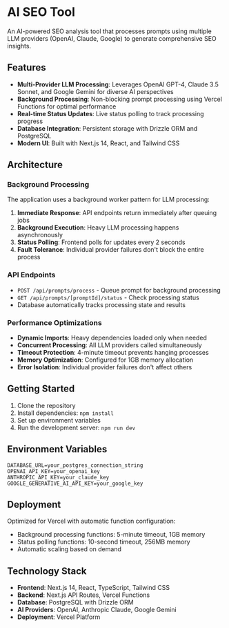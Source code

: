 # AI SEO Tool

An AI-powered SEO analysis tool that processes prompts using multiple LLM providers (OpenAI, Claude, Google) to generate comprehensive SEO insights.

## Features

- **Multi-Provider LLM Processing**: Leverages OpenAI GPT-4, Claude 3.5 Sonnet, and Google Gemini for diverse AI perspectives
- **Background Processing**: Non-blocking prompt processing using Vercel Functions for optimal performance
- **Real-time Status Updates**: Live status polling to track processing progress
- **Database Integration**: Persistent storage with Drizzle ORM and PostgreSQL
- **Modern UI**: Built with Next.js 14, React, and Tailwind CSS

## Architecture

### Background Processing

The application uses a background worker pattern for LLM processing:

1. **Immediate Response**: API endpoints return immediately after queuing jobs
2. **Background Execution**: Heavy LLM processing happens asynchronously
3. **Status Polling**: Frontend polls for updates every 2 seconds
4. **Fault Tolerance**: Individual provider failures don't block the entire process

### API Endpoints

- `POST /api/prompts/process` - Queue prompt for background processing
- `GET /api/prompts/[promptId]/status` - Check processing status
- Database automatically tracks processing state and results

### Performance Optimizations

- **Dynamic Imports**: Heavy dependencies loaded only when needed
- **Concurrent Processing**: All LLM providers called simultaneously
- **Timeout Protection**: 4-minute timeout prevents hanging processes
- **Memory Optimization**: Configured for 1GB memory allocation
- **Error Isolation**: Individual provider failures don't affect others

## Getting Started

1. Clone the repository
2. Install dependencies: `npm install`
3. Set up environment variables
4. Run the development server: `npm run dev`

## Environment Variables

```env
DATABASE_URL=your_postgres_connection_string
OPENAI_API_KEY=your_openai_key
ANTHROPIC_API_KEY=your_claude_key
GOOGLE_GENERATIVE_AI_API_KEY=your_google_key
```

## Deployment

Optimized for Vercel with automatic function configuration:

- Background processing functions: 5-minute timeout, 1GB memory
- Status polling functions: 10-second timeout, 256MB memory
- Automatic scaling based on demand

## Technology Stack

- **Frontend**: Next.js 14, React, TypeScript, Tailwind CSS
- **Backend**: Next.js API Routes, Vercel Functions
- **Database**: PostgreSQL with Drizzle ORM
- **AI Providers**: OpenAI, Anthropic Claude, Google Gemini
- **Deployment**: Vercel Platform
